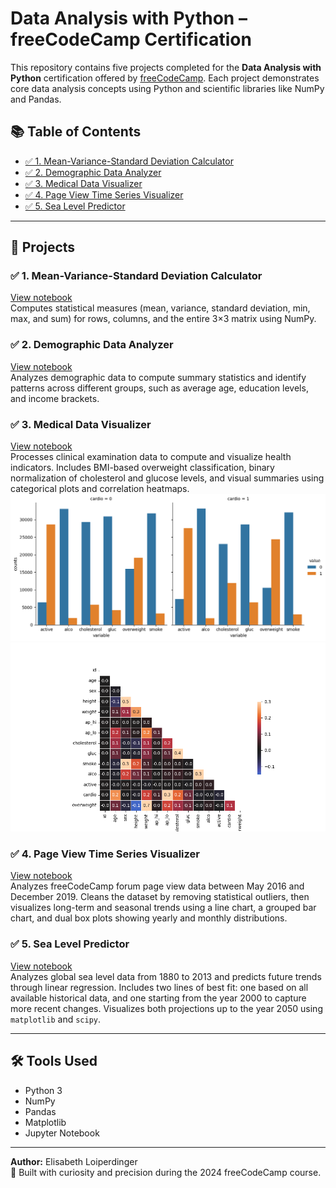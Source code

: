 # Data Analysis with Python – freeCodeCamp Certification

This repository contains five projects completed for the **Data Analysis with Python** certification offered by [freeCodeCamp](https://www.freecodecamp.org/). Each project demonstrates core data analysis concepts using Python and scientific libraries like NumPy and Pandas.

## 📚 Table of Contents
- [✅ 1. Mean-Variance-Standard Deviation Calculator](#mean-variance-standard-deviation-calculator)
- [✅ 2. Demographic Data Analyzer](#demographic-data-analyzer)
- [✅ 3. Medical Data Visualizer](#medical-data-visualizer)
- [✅ 4. Page View Time Series Visualizer](#page-view-time-series-visualizer)
- [✅ 5. Sea Level Predictor](#sea-level-predictor)

---

## 📂 Projects

<a name="mean-variance-standard-deviation-calculator"></a>
### ✅ 1. Mean-Variance-Standard Deviation Calculator
[View notebook](./mean_var_std_calculator/mean-variance-standard%20deviation%20calculator.ipynb)  
Computes statistical measures (mean, variance, standard deviation, min, max, and sum) for rows, columns, and the entire 3×3 matrix using NumPy.

<a name="demographic-data-analyzer"></a>
### ✅ 2. Demographic Data Analyzer
[View notebook](./demographic_data_analyzer/demographic-data-analyzer.ipynb)  
Analyzes demographic data to compute summary statistics and identify patterns across different groups, such as average age, education levels, and income brackets.

<a name="medical-data-visualizer"></a>
### ✅ 3. Medical Data Visualizer  
[View notebook](./medical_data_visualizer/medical-data-visualizer.ipynb)  
Processes clinical examination data to compute and visualize health indicators. Includes BMI-based overweight classification, binary normalization of cholesterol and glucose levels, and visual summaries using categorical plots and correlation heatmaps.
![Catplot](./medical_data_visualizer/catplot.png)
![Heatmap](./medical_data_visualizer/heatmap.png)

<a name="page-view-time-series-visualizer"></a>
### ✅ 4. Page View Time Series Visualizer  
[View notebook](./page_view_time_series_visualizer/page-view-time-series-visualizer.ipynb)  
Analyzes freeCodeCamp forum page view data between May 2016 and December 2019. Cleans the dataset by removing statistical outliers, then visualizes long-term and seasonal trends using a line chart, a grouped bar chart, and dual box plots showing yearly and monthly distributions.

<a name="sea-level-predictor"></a>
### ✅ 5. Sea Level Predictor  
[View notebook](./sea_level_predictor/sea-level-predictor.ipynb)  
Analyzes global sea level data from 1880 to 2013 and predicts future trends through linear regression. Includes two lines of best fit: one based on all available historical data, and one starting from the year 2000 to capture more recent changes. Visualizes both projections up to the year 2050 using `matplotlib` and `scipy`.

---

## 🛠️ Tools Used
- Python 3
- NumPy
- Pandas
- Matplotlib
- Jupyter Notebook

---

**Author:** Elisabeth Loiperdinger  
🧪 Built with curiosity and precision during the 2024 freeCodeCamp course.

